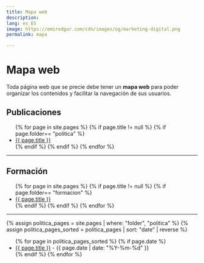 ```yaml
---
title: Mapa web
description: 
lang: es_ES
image: https://emirodgar.com/cdn/images/og/marketing-digital.png
permalink: mapa

---
```


# Mapa web

Toda página web que se precie debe tener un **mapa web** para poder organizar los contenidos y facilitar la navegación de sus usuarios.

## Publicaciones 

<ul>
{% for page in site.pages %}
{% if page.title != null  %}
	{% if page.folder== "politica" %}
	  <li><a href="{{ page.url }}">{{ page.title }}</a></li>
	{% endif %}
{% endif %}
{% endfor %}
</ul>

---

## Formación

<ul>
{% for page in site.pages %}
{% if page.title != null  %}
	{% if page.folder== "formacion" %}
	  <li><a href="{{ page.url }}">{{ page.title }}</a></li>
	{% endif %}
{% endif %}
{% endfor %}
</ul>

---

{% assign politica_pages = site.pages | where: "folder", "politica" %}
{% assign politica_pages_sorted = politica_pages | sort: "date" | reverse %}

<ul>
  {% for page in politica_pages_sorted %}
    {% if page.date %}
      <li>
        <a href="{{ page.url }}">{{ page.title }}</a> - {{ page.date | date: "%Y-%m-%d" }}
      </li>
    {% endif %}
  {% endfor %}
</ul>





